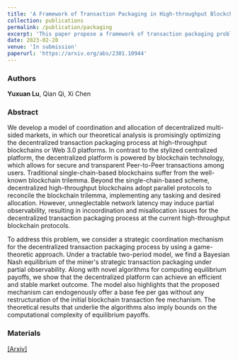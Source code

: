 ```yaml
---
title: 'A Framework of Transaction Packaging in High-throughput Blockchains'
collection: publications
permalink: /publication/packaging
excerpt: 'This paper propose a framework of transaction packaging problem in High-throughput Blockchains.'
date: 2023-02-28
venue: 'In submission'
paperurl: 'https://arxiv.org/abs/2301.10944'
---
```

### Authors

**Yuxuan Lu**, Qian Qi, Xi Chen

### Abstract

We develop a model of coordination and allocation of decentralized multi-sided markets, in which our theoretical analysis is promisingly optimizing the decentralized transaction packaging process at high-throughput blockchains or Web 3.0 platforms. In contrast to the stylized centralized platform, the decentralized platform is powered by blockchain technology, which allows for secure and transparent Peer-to-Peer transactions among users. Traditional single-chain-based blockchains suffer from the well-known blockchain trilemma. Beyond the single-chain-based scheme, decentralized high-throughput blockchains adopt parallel protocols to reconcile the blockchain trilemma, implementing any tasking and desired allocation. However, unneglectable network latency may induce partial observability, resulting in incoordination and misallocation issues for the decentralized transaction packaging process at the current high-throughput blockchain protocols.

To address this problem, we consider a strategic coordination mechanism for the decentralized transaction packaging process by using a game-theoretic approach. Under a tractable two-period model, we find a Bayesian Nash equilibrium of the miner's strategic transaction packaging under partial observability. Along with novel algorithms for computing equilibrium payoffs, we show that the decentralized platform can achieve an efficient and stable market outcome. The model also highlights that the proposed mechanism can endogenously offer a base fee per gas without any restructuration of the initial blockchain transaction fee mechanism. The theoretical results that underlie the algorithms also imply bounds on the computational complexity of equilibrium payoffs.

### Materials

[[Arxiv]](https://arxiv.org/abs/2301.10944)

